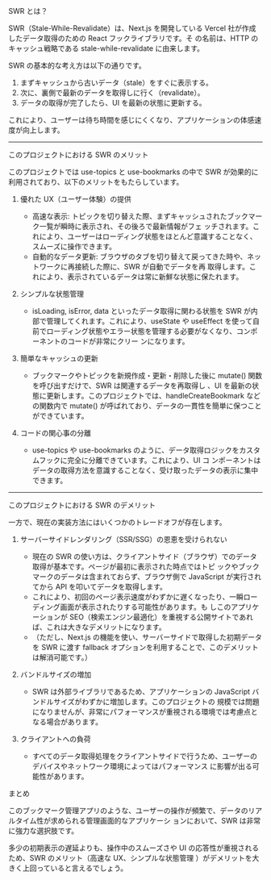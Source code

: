 SWR とは？

SWR（Stale-While-Revalidate）は、Next.js を開発している Vercel 社が作成したデータ取得のための React フックライブラリです。そ
の名前は、HTTP のキャッシュ戦略である stale-while-revalidate に由来します。

SWR の基本的な考え方は以下の通りです。

1.  まずキャッシュから古いデータ（stale）をすぐに表示する。
2.  次に、裏側で最新のデータを取得しに行く（revalidate）。
3.  データの取得が完了したら、UI を最新の状態に更新する。

これにより、ユーザーは待ち時間を感じにくくなり、アプリケーションの体感速度が向上します。

---

このプロジェクトにおける SWR のメリット

このプロジェクトでは use-topics と use-bookmarks の中で SWR が効果的に利用されており、以下のメリットをもたらしています。

1.  優れた UX（ユーザー体験）の提供

    - 高速な表示: トピックを切り替えた際、まずキャッシュされたブックマーク一覧が瞬時に表示され、その後ろで最新情報がフェ
      ッチされます。これにより、ユーザーはローディング状態をほとんど意識することなく、スムーズに操作できます。
    - 自動的なデータ更新: ブラウザのタブを切り替えて戻ってきた時や、ネットワークに再接続した際に、SWR が自動でデータを再
      取得します。これにより、表示されているデータは常に新鮮な状態に保たれます。

2.  シンプルな状態管理

    - isLoading, isError, data といったデータ取得に関わる状態を SWR が内部で管理してくれます。これにより、useState や
      useEffect を使って自前でローディング状態やエラー状態を管理する必要がなくなり、コンポーネントのコードが非常にクリー
      ンになります。

3.  簡単なキャッシュの更新

    - ブックマークやトピックを新規作成・更新・削除した後に mutate() 関数を呼び出すだけで、SWR は関連するデータを再取得し
      、UI を最新の状態に更新します。このプロジェクトでは、handleCreateBookmark などの関数内で mutate()
      が呼ばれており、データの一貫性を簡単に保つことができています。

4.  コードの関心事の分離
    - use-topics や use-bookmarks のように、データ取得ロジックをカスタムフックに完全に分離できています。これにより、UI コ
      ンポーネントはデータの取得方法を意識することなく、受け取ったデータの表示に集中できます。

---

このプロジェクトにおける SWR のデメリット

一方で、現在の実装方法にはいくつかのトレードオフが存在します。

1.  サーバーサイドレンダリング（SSR/SSG）の恩恵を受けられない

    - 現在の SWR の使い方は、クライアントサイド（ブラウザ）でのデータ取得が基本です。ページが最初に表示された時点ではトピ
      ックやブックマークのデータは含まれておらず、ブラウザ側で JavaScript が実行されてから API を叩いてデータを取得します。
    - これにより、初回のページ表示速度がわずかに遅くなったり、一瞬ローディング画面が表示されたりする可能性があります。も
      しこのアプリケーションが SEO（検索エンジン最適化）を重視する公開サイトであれば、これは大きなデメリットになります。
    - （ただし、Next.js の機能を使い、サーバーサイドで取得した初期データを SWR に渡す fallback
      オプションを利用することで、このデメリットは解消可能です。）

2.  バンドルサイズの増加

    - SWR は外部ライブラリであるため、アプリケーションの JavaScript バンドルサイズがわずかに増加します。このプロジェクトの
      規模では問題になりませんが、非常にパフォーマンスが重視される環境では考慮点となる場合があります。

3.  クライアントへの負荷
    - すべてのデータ取得処理をクライアントサイドで行うため、ユーザーのデバイスやネットワーク環境によってはパフォーマンス
      に影響が出る可能性があります。

まとめ

このブックマーク管理アプリのような、ユーザーの操作が頻繁で、データのリアルタイム性が求められる管理画面的なアプリケーシ
ョンにおいて、SWR は非常に強力な選択肢です。

多少の初期表示の遅延よりも、操作中のスムーズさや UI の応答性が重視されるため、SWR のメリット（高速な UX、シンプルな状態管理
）がデメリットを大きく上回っていると言えるでしょう。
